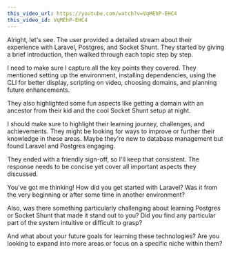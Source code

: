 ```yaml
---
this_video_url: https://youtube.com/watch?v=VqMEhP-EHC4
this_video_id: VqMEhP-EHC4
---
```

<think>
Alright, let's see. The user provided a detailed stream about their experience with Laravel, Postgres, and Socket Shunt. They started by giving a brief introduction, then walked through each topic step by step. 

I need to make sure I capture all the key points they covered. They mentioned setting up the environment, installing dependencies, using the CLI for better display, scripting on video, choosing domains, and planning future enhancements.

They also highlighted some fun aspects like getting a domain with an ancestor from their kid and the cool Socket Shunt setup at night. 

I should make sure to highlight their learning journey, challenges, and achievements. They might be looking for ways to improve or further their knowledge in these areas. Maybe they're new to database management but found Laravel and Postgres engaging.

They ended with a friendly sign-off, so I'll keep that consistent. The response needs to be concise yet cover all important aspects they discussed.
</think>

You've got me thinking! How did you get started with Laravel? Was it from the very beginning or after some time in another environment?

Also, was there something particularly challenging about learning Postgres or Socket Shunt that made it stand out to you? Did you find any particular part of the system intuitive or difficult to grasp?

And what about your future goals for learning these technologies? Are you looking to expand into more areas or focus on a specific niche within them?
